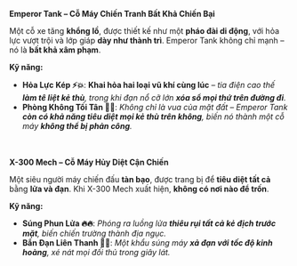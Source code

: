 **Emperor Tank – Cỗ Máy Chiến Tranh Bất Khả Chiến Bại**

Một cỗ xe tăng **khổng lồ**, được thiết kế như một **pháo đài di động**, với hỏa lực vượt trội và lớp giáp **dày như thành trì**. Emperor Tank không chỉ mạnh – nó là **bất khả xâm phạm**.

**Kỹ năng:**

- **Hỏa Lực Kép ⚡💥**: **Khai hỏa hai loại vũ khí cùng lúc** – *tia điện cao thế **làm tê liệt kẻ thù**, trong khi đạn nổ cỡ lớn **xóa sổ mọi thứ trên đường đi**.*
- **Phòng Không Tối Tân 🚀🔫**: *Không chỉ là vua của mặt đất – Emperor Tank **còn có khả năng tiêu diệt mọi kẻ thù trên không**, biến nó thành một cỗ máy **không thể bị phản công**.*
  <br><br><br>  <!-- Thêm khoảng trống -->
  
**X-300 Mech – Cỗ Máy Hủy Diệt Cận Chiến**

Một siêu người máy chiến đấu **tàn bạo**, được trang bị để **tiêu diệt tất cả** bằng **lửa và đạn**. Khi X-300 Mech xuất hiện, **không có nơi nào để trốn**.

**Kỹ năng:**

- **Súng Phun Lửa 🔥🔥**: *Phóng ra luồng lửa **thiêu rụi tất cả kẻ địch trước mặt**, biến chiến trường thành địa ngục.*
- **Bắn Đạn Liên Thanh 🔫💨**: *Một khẩu súng máy **xả đạn với tốc độ kinh hoàng**, xé nát mọi đối thủ trong giây lát.*
